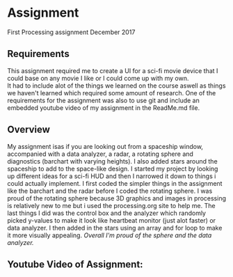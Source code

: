 # Assignment
First Processing assignment December 2017



## Requirements
This assignment required me to create a UI for a sci-fi movie device that I could base on any movie I like or I could come up with my own.  
It had to include alot of the things we learned on the course aswell as things we haven't learned which required some amount of research.
One of the requirements for the assignment was also to use git and include an embedded youtube video of my assignment in the ReadMe.md file.

## Overview
My assignment isas if you are looking out from a spaceship window, accompanied with a data analyzer, a radar, a rotating sphere and diagnostics (barchart with varying heights).
I also added stars around the spaceship to add to the space-like design.
I started my project by looking up different ideas for a sci-fi HUD and then I narrowed it down to things i could actually implement. 
I first coded the simpler things in the assignment like the barchart and the radar before I coded the rotating sphere. I was proud of the rotating sphere because 3D graphics and images in processing is relatively new to me but i used the processing.org
site to help me. 
The last things I did was the control box and the analyzer which randomly picked y-values to make it look like heartbeat monitor (just alot faster) or data analyzer.
I then added in the stars using an array and for loop to make it more visually appealing. 
*Overall I'm proud of the sphere and the data analyzer.*

## Youtube Video of Assignment: 

